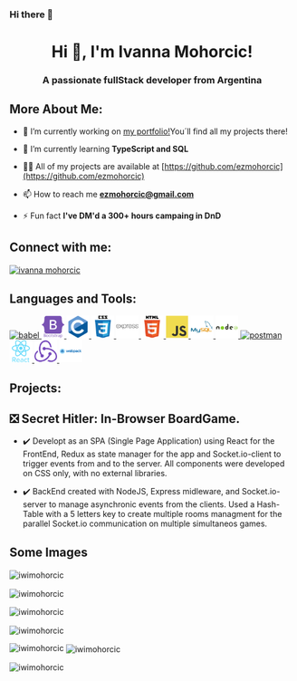 ### Hi there 👋

<!--
**ezmohorcic/ezmohorcic** is a ✨ _special_ ✨ repository because its `README.md` (this file) appears on your GitHub profile.

Here are some ideas to get you started:

- 🔭 I’m currently working on ...
- 🌱 I’m currently learning ...
- 👯 I’m looking to collaborate on ...
- 🤔 I’m looking for help with ...
- 💬 Ask me about ...
- 📫 How to reach me: ...
- 😄 Pronouns: ...
- ⚡ Fun fact: ...
-->
<!--
**iwimohorcic/iwimohorcic** is a ✨ _special_ ✨ repository because its `README.md` (this file) appears on your GitHub profile.

Here are some ideas to get you started:

- 🔭 I’m currently working on ...
- 🌱 I’m currently learning ...
- 👯 I’m looking to collaborate on ...
- 🤔 I’m looking for help with ...
- 💬 Ask me about ...
- 📫 How to reach me: ...
- 😄 Pronouns: ...
- ⚡ Fun fact: ...
-->
<h1 align="center">Hi 👋, I'm Ivanna Mohorcic!</h1>
<h3 align="center">A passionate fullStack developer from Argentina</h3>

## More About Me:

- 🔭 I’m currently working on [my portfolio!](https://ezmohorcic.github.io/)You´ll find all my projects there!

- 🌱 I’m currently learning **TypeScript and SQL**

- 👨‍💻 All of my projects are available at [https://github.com/ezmohorcic](https://github.com/ezmohorcic)

- 📫 How to reach me **ezmohorcic@gmail.com**

- ⚡ Fun fact **I've DM'd a 300+ hours campaing in DnD**

## Connect with me:
<p align="left">
<a href="https://linkedin.com/in/ivanna-mohorcic-94b96420a" target="blank"><img align="center" src="https://raw.githubusercontent.com/rahuldkjain/github-profile-readme-generator/master/src/images/icons/Social/linked-in-alt.svg" alt="ivanna mohorcic" height="30" width="40" /></a>
</p>

## Languages and Tools:
<p align="left"> <a href="https://babeljs.io/" target="_blank" rel="noreferrer"> <img src="https://www.vectorlogo.zone/logos/babeljs/babeljs-icon.svg" alt="babel" width="40" height="40"/> </a> <a href="https://getbootstrap.com" target="_blank" rel="noreferrer"> <img src="https://raw.githubusercontent.com/devicons/devicon/master/icons/bootstrap/bootstrap-plain-wordmark.svg" alt="bootstrap" width="40" height="40"/> </a> <a href="https://www.cprogramming.com/" target="_blank" rel="noreferrer"> <img src="https://raw.githubusercontent.com/devicons/devicon/master/icons/c/c-original.svg" alt="c" width="40" height="40"/> </a> <a href="https://www.w3schools.com/css/" target="_blank" rel="noreferrer"> <img src="https://raw.githubusercontent.com/devicons/devicon/master/icons/css3/css3-original-wordmark.svg" alt="css3" width="40" height="40"/> </a> <a href="https://expressjs.com" target="_blank" rel="noreferrer"> <img src="https://raw.githubusercontent.com/devicons/devicon/master/icons/express/express-original-wordmark.svg" alt="express" width="40" height="40"/> </a> <a href="https://www.w3.org/html/" target="_blank" rel="noreferrer"> <img src="https://raw.githubusercontent.com/devicons/devicon/master/icons/html5/html5-original-wordmark.svg" alt="html5" width="40" height="40"/> </a> <a href="https://developer.mozilla.org/en-US/docs/Web/JavaScript" target="_blank" rel="noreferrer"> <img src="https://raw.githubusercontent.com/devicons/devicon/master/icons/javascript/javascript-original.svg" alt="javascript" width="40" height="40"/> </a> <a href="https://www.mysql.com/" target="_blank" rel="noreferrer"> <img src="https://raw.githubusercontent.com/devicons/devicon/master/icons/mysql/mysql-original-wordmark.svg" alt="mysql" width="40" height="40"/> </a> <a href="https://nodejs.org" target="_blank" rel="noreferrer"> <img src="https://raw.githubusercontent.com/devicons/devicon/master/icons/nodejs/nodejs-original-wordmark.svg" alt="nodejs" width="40" height="40"/> </a> <a href="https://postman.com" target="_blank" rel="noreferrer"> <img src="https://www.vectorlogo.zone/logos/getpostman/getpostman-icon.svg" alt="postman" width="40" height="40"/> </a> <a href="https://reactjs.org/" target="_blank" rel="noreferrer"> <img src="https://raw.githubusercontent.com/devicons/devicon/master/icons/react/react-original-wordmark.svg" alt="react" width="40" height="40"/> </a> <a href="https://redux.js.org" target="_blank" rel="noreferrer"> <img src="https://raw.githubusercontent.com/devicons/devicon/master/icons/redux/redux-original.svg" alt="redux" width="40" height="40"/> </a> <a href="https://webpack.js.org" target="_blank" rel="noreferrer"> <img src="https://raw.githubusercontent.com/devicons/devicon/d00d0969292a6569d45b06d3f350f463a0107b0d/icons/webpack/webpack-original-wordmark.svg" alt="webpack" width="40" height="40"/> </a> </p>

## Projects:
<h2>❎ Secret Hitler: In-Browser BoardGame.</h2>

- ✔️ Developt as an SPA (Single Page Application) using React for the FrontEnd, Redux as state manager for the app and Socket.io-client to trigger events from and to the server. All components were developed on CSS only, with no external libraries.

- ✔️ BackEnd created with NodeJS, Express midleware, and Socket.io-server to manage asynchronic events from the clients. Used a Hash-Table with a 5 letters key to create multiple rooms managment for the parallel Socket.io communication on multiple simultaneos games. 

<h2> Some Images</h2>
<p><img align="center" src="https://raw.githubusercontent.com/iwimohorcic/secret-h-demo/main/overviewImg/overview1.png" alt="iwimohorcic" /></p>
<p><img align="center" src="https://raw.githubusercontent.com/iwimohorcic/secret-h-demo/main/overviewImg/overview2.png" alt="iwimohorcic" /></p>
<p><img align="center" src="https://raw.githubusercontent.com/iwimohorcic/secret-h-demo/main/overviewImg/overview3.png" alt="iwimohorcic" /></p>
<p><img align="center" src="https://raw.githubusercontent.com/iwimohorcic/secret-h-demo/main/overviewImg/overview4.png" alt="iwimohorcic" /></p>

<p><img align="left" src="https://github-readme-stats.vercel.app/api/top-langs?username=ezmohorcic&show_icons=true&locale=en&layout=compact" alt="iwimohorcic" /></p>

<p>&nbsp;<img align="center" src="https://github-readme-stats.vercel.app/api?username=ezmohorcic&show_icons=true&locale=en" alt="iwimohorcic" /></p>

<p><img align="center" src="https://github-readme-streak-stats.herokuapp.com/?user=ezmohorcic&" alt="iwimohorcic" /></p>

